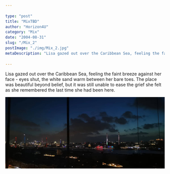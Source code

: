 ```yaml
---

type: "post"
title: "MixTBD"
author: "Horizon4U"
category: "Mix"
date: "2004-08-31"
slug: "/Mix_2"
postImage: "./img/Mix_2.jpg"
metaDescription: "Lisa gazed out over the Caribbean Sea, feeling the faint breeze against her face - eyes shut, the white sand warm between her bare toes. The place was beautiful beyond belief, but it was still unable to ease the grief she felt as she remembered the last time she had been here."

---
```


Lisa gazed out over the Caribbean Sea, feeling the faint breeze against her face - eyes shut, the white sand warm between her bare toes. The place was beautiful beyond belief, but it was still unable to ease the grief she felt as she remembered the last time she had been here.

![Mix_2](./img/Mix_2.jpg)